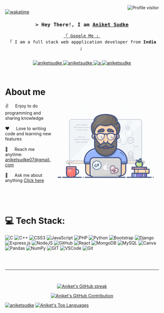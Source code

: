 

<a href="https://komarev.com/ghpvc/?username=aniketsudke">
  <img align="right" src="https://komarev.com/ghpvc/?username=aniketsudke&label=Visitors&color=0e75b6&style=flat" alt="Profile visitor" />
</a>


[![wakatime](https://wakatime.com/badge/user/eebb3dd8-d9b2-40de-9b88-6fd6cac99dbc.svg)](https://wakatime.com/@eebb3dd8-d9b2-40de-9b88-6fd6cac99dbc)

<!-- Intro  -->
<h3 align="center">
        <samp>&gt; Hey There!, I am
                <b><a target="_blank" href="https://aniketsudke.github.io/portfolio/">Aniket Sudke</a></b>
        </samp>
</h3>


<p align="center"> 
  <samp>
    <a href="https://www.google.com/search?q=Aniket+Sudke">「 Google Me 」</a>
    <br>
    「 I am a full stack web appplication developer from <b>India</b> 」
    <br>
    <br>
  </samp>
</p>

<p align="center">
 <a href="https://aniketsudke.github.io/portfolio/" target="blank">
  <img src="https://img.shields.io/badge/Website-DC143C?style=for-the-badge&logo=medium&logoColor=white" alt="aniketsudke" />
 </a>
 <a href="https://linkedin.com/in/aniketsudke" target="_blank">
  <img src="https://img.shields.io/badge/LinkedIn-0077B5?style=for-the-badge&logo=linkedin&logoColor=white" alt="aniketsudke"/>
 </a>
 <a href="https://dev.to/aniketsudke" target="_blank">
  <img src="https://img.shields.io/badge/dev.to-0A0A0A?style=for-the-badge&logo=dev.to&logoColor=white" alt="a" />
 </a>
<!--  <a href="https://twitter.com/" target="_blank">
  <img src="https://img.shields.io/badge/Twitter-1DA1F2?style=for-the-badge&logo=twitter&logoColor=white" />
 </a> -->
 <a href="https://instagram.com/aniket_sudke" target="_blank">
  <img src="https://img.shields.io/badge/Instagram-fe4164?style=for-the-badge&logo=instagram&logoColor=white" alt="aniketsudke" />
 </a> 

</p>
<br />

<!-- About Section -->
 # About me
 
<p>
 <img align="right" width="350" src="/assets/programmer.gif" alt="Coding gif" />
  
 ✌ &emsp; Enjoy to do programming and sharing knowledge <br/><br/>
 ❤ &emsp; Love to writing code and learning new features<br/><br/>
 📧 &emsp; Reach me anytime: aniketsudke07@gmail.com<br/><br/>
 💬 &emsp; Ask me about anything [Click here](https://github.com/aniketsudke/aniketsudke/issues)

</p>

<br/>
<br/>
<br/>

# 💻 Tech Stack:

![C](https://img.shields.io/badge/c-%2300599C.svg?style=for-the-badge&logo=c&logoColor=white)
![C++](https://img.shields.io/badge/c++-%2300599C.svg?style=for-the-badge&logo=c%2B%2B&logoColor=white)
![CSS3](https://img.shields.io/badge/css3-%231572B6.svg?style=for-the-badge&logo=css3&logoColor=white) 
![JavaScript](https://img.shields.io/badge/javascript-%23323330.svg?style=for-the-badge&logo=javascript&logoColor=%23F7DF1E) 
![PHP](https://img.shields.io/badge/php-%23777BB4.svg?style=for-the-badge&logo=php&logoColor=white) 
![Python](https://img.shields.io/badge/python-3670A0?style=for-the-badge&logo=python&logoColor=ffdd54) 
![Bootstrap](https://img.shields.io/badge/bootstrap-%23563D7C.svg?style=for-the-badge&logo=bootstrap&logoColor=white) 
![Django](https://img.shields.io/badge/django-%23092E20.svg?style=for-the-badge&logo=django&logoColor=white) 
![Express.js](https://img.shields.io/badge/express.js-%23404d59.svg?style=for-the-badge&logo=express&logoColor=%2361DAFB) 
![NodeJS](https://img.shields.io/badge/node.js-6DA55F?style=for-the-badge&logo=node.js&logoColor=white) 
![GitHub](https://img.shields.io/badge/GitHub-%23121011.svg?style=for-the-badge&logo=github&logoColor=white) 
![React](https://img.shields.io/badge/react-%2320232a.svg?style=for-the-badge&logo=react&logoColor=%2361DAFB) 
![MongoDB](https://img.shields.io/badge/MongoDB-%234ea94b.svg?style=for-the-badge&logo=mongodb&logoColor=white) 
![MySQL](https://img.shields.io/badge/mysql-%2300f.svg?style=for-the-badge&logo=mysql&logoColor=white) 
![Canva](https://img.shields.io/badge/Canva-%2300C4CC.svg?style=for-the-badge&logo=Canva&logoColor=white) 
![Pandas](https://img.shields.io/badge/pandas-%23150458.svg?style=for-the-badge&logo=pandas&logoColor=white)
![NumPy](https://img.shields.io/badge/numpy-%23013243.svg?style=for-the-badge&logo=numpy&logoColor=white) 
![GIT](https://img.shields.io/badge/Git-fc6d26?style=for-the-badge&logo=git&logoColor=white)
![VSCode](https://img.shields.io/badge/Visual_Studio-0078d7?style=for-the-badge&logo=visual%20studio&logoColor=white)
![Git](https://img.shields.io/badge/Git-F05032?style=for-the-badge&logo=git&logoColor=white)

<br/>


<br/>
<hr/>
<br/>

<p align="center">
  <a href="https://github.com/aniketsudke">
    <img src="https://github-readme-streak-stats.herokuapp.com/?user=aniketsudke&theme=radical&border=7F3FBF&background=0D1117\" alt="Aniket's GitHub streak"/>
  </a>
</p>

<p align="center">
  <a href="https://github.com/aniketsudke">
    <img src="https://github-profile-summary-cards.vercel.app/api/cards/profile-details?username=aniketsudke&theme=radical" alt="Aniket's GitHub Contribution"/>
  </a>
</p>

<a> 
    <a href="https://github.com/aniketsudke"><img alt="aniketsudke" src="https://denvercoder1-github-readme-stats.vercel.app/api?username=aniketsudke&show_icons=true&count_private=true&theme=react&border_color=7F3FBF&bg_color=0D1117&title_color=F85D7F&icon_color=F8D866" height="192px" width="49.5%"/></a>
  <a href="https://github.com/aniketsudke"><img alt="Aniket's Top Languages" src="https://denvercoder1-github-readme-stats.vercel.app/api/top-langs/?username=aniketsudke&langs_count=8&layout=compact&theme=react&border_color=7F3FBF&bg_color=0D1117&title_color=F85D7F&icon_color=F8D866" height="192px" width="49.5%"/></a>
  <br/>
</a>



